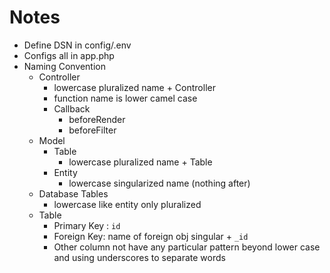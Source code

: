 # Notes

* Define DSN in config/.env
* Configs all in app.php
* Naming Convention
    * Controller
        * lowercase pluralized name + Controller
        * function name is lower camel case
        * Callback
            * beforeRender
            * beforeFilter
    * Model
        * Table
            * lowercase pluralized name + Table
        * Entity
            * lowercase singularized name (nothing after)
    * Database Tables
        * lowercase like entity only pluralized
    * Table
        * Primary Key : `id`
        * Foreign Key: name of foreign obj singular + `_id`
        * Other column not have any particular pattern beyond lower case and using underscores to separate words
